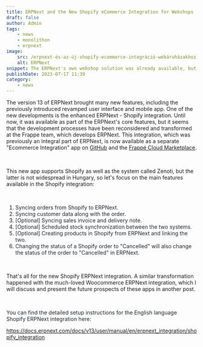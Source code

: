 ```yaml
---
title: ERPNext and the New Shopify eCommerce Integration for Webshops
draft: false
author: Admin
tags:
    - news
    - monolithon
    - erpnext
image:
    src: /erpnext-és-az-új-shopify-ecommerce-integráció-webáruházakhoz.png
    alt: ERPNext
snippet: The ERPNext's own webshop solution was already available, but now the Shopify integration has reached a new level.
publishDate: 2023-07-17 11:39
category:
    - news
---
```


<p>The version 13 of ERPNext brought many new features, including the previously introduced revamped user interface and mobile app. One of the new developments is the enhanced ERPNext - Shopify integration. Until now, it was available as part of the ERPNext's core features, but it seems that the development processes have been reconsidered and transformed at the Frappe team, which develops ERPNext. This integration, which was previously an integral part of ERPNext, is now available as a separate "Ecommerce Integration" app on <a href="https://github.com/frappe/ecommerce_integrations" rel="noopener noreferrer">GitHub</a> and the <a href="https://frappecloud.com/marketplace/apps/ecommerce-integrations" rel="noopener noreferrer">Frappé Cloud Marketplace</a>.</p><p><br></p><p>This new app supports Shopify as well as the system called Zenoti, but the latter is not widespread in Hungary, so let's focus on the main features available in the Shopify integration:</p><p><br></p><ol><li data-list="bullet"><span class="ql-ui" contenteditable="false"></span><span style="color: rgb(31, 39, 46);">Syncing orders from Shopify to ERPNext.</span></li><li data-list="bullet"><span class="ql-ui" contenteditable="false"></span><span style="color: rgb(31, 39, 46);">Syncing customer data along with the order.</span></li><li data-list="bullet"><span class="ql-ui" contenteditable="false"></span><span style="color: rgb(31, 39, 46);">[Optional] Syncing sales invoice and delivery note.</span></li><li data-list="bullet"><span class="ql-ui" contenteditable="false"></span><span style="color: rgb(31, 39, 46);">[Optional] Scheduled stock synchronization between the two systems.</span></li><li data-list="bullet"><span class="ql-ui" contenteditable="false"></span><span style="color: rgb(31, 39, 46);">[Optional] Creating products in Shopify from ERPNext and linking the two.</span></li><li data-list="bullet"><span class="ql-ui" contenteditable="false"></span><span style="color: rgb(31, 39, 46);">Changing the status of a Shopify order to "Cancelled" will also change the status of the order to "Cancelled" in ERPNext.</span></li></ol><p><br></p><p>That's all for the new Shopify ERPNext integration. A similar transformation happened with the much-loved Woocommerce ERPNext integration, which I will discuss and present the future prospects of these apps in another post.</p><p><br></p><p><span style="color: rgb(31, 39, 46);">You can find the detailed setup instructions for the English language Shopify ERPNext integration here:</span></p><p><a href="https://docs.erpnext.com/docs/v13/user/manual/en/erpnext_integration/shopify_integration" rel="noopener noreferrer">https://docs.erpnext.com/docs/v13/user/manual/en/erpnext_integration/shopify_integration</a></p>
